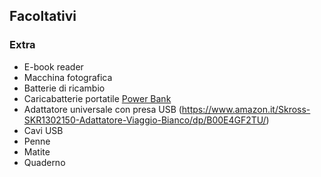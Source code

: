 <!-- # Lista materiali personali -->
## Facoltativi

### Extra

* E-book reader
* Macchina fotografica
* Batterie di ricambio
* Caricabatterie portatile [Power Bank](https://www.amazon.it/Migliorata-Anker-Portatile-PowerCore-Retrocompatibile/dp/B01N0X3NL5/)
* Adattatore universale con presa USB (https://www.amazon.it/Skross-SKR1302150-Adattatore-Viaggio-Bianco/dp/B00E4GF2TU/)
* Cavi USB
* Penne
* Matite
* Quaderno
